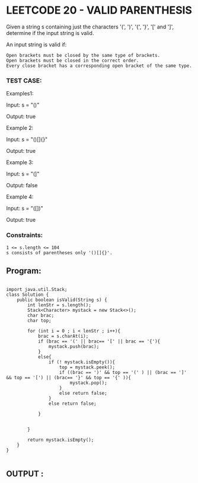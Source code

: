 # LEETCODE 20 - VALID PARENTHESIS

Given a string s containing just the characters '(', ')', '{', '}', '[' and ']', determine if the input string is valid.

An input string is valid if:

    Open brackets must be closed by the same type of brackets.
    Open brackets must be closed in the correct order.
    Every close bracket has a corresponding open bracket of the same type.

### TEST CASE:

Examples1:

Input: s = "()"

Output: true

Example 2:

Input: s = "()[]{}"

Output: true

Example 3:

Input: s = "(]"

Output: false

Example 4:

Input: s = "([])"

Output: true

 

### Constraints:

    1 <= s.length <= 104
    s consists of parentheses only '()[]{}'.


## Program:

```

import java.util.Stack;
class Solution {
    public boolean isValid(String s) {
        int lenStr = s.length();
        Stack<Character> mystack = new Stack<>();
        char brac;
        char top;

        for (int i = 0 ; i < lenStr ; i++){
            brac = s.charAt(i);
            if (brac == '(' || brac== '[' || brac == '{'){
                mystack.push(brac);
            }
            else{
                if (! mystack.isEmpty()){
                    top = mystack.peek();
                    if ((brac == ')' && top == '(' ) || (brac == ']' && top == '[') || (brac== '}' && top == '{' )){
                        mystack.pop();
                    }
                    else return false;
                }
                else return false;

            }

           
        }

        return mystack.isEmpty();
    }
}


```

## OUTPUT :




